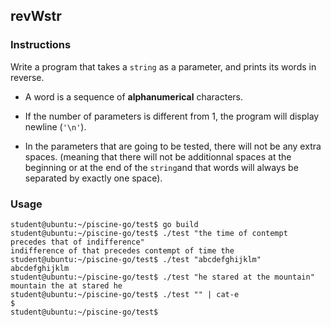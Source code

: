 ## revWstr

### Instructions

Write a program that takes a `string` as a parameter, and prints its words in reverse.

-   A word is a sequence of **alphanumerical** characters.

-   If the number of parameters is different from 1, the program will display newline (`'\n'`).

-   In the parameters that are going to be tested, there will not be any extra spaces. (meaning that there will not be additionnal spaces at the beginning or at the end of the `string`and that words will always be separated by exactly one space).

### Usage

```console
student@ubuntu:~/piscine-go/test$ go build
student@ubuntu:~/piscine-go/test$ ./test "the time of contempt precedes that of indifference"
indifference of that precedes contempt of time the
student@ubuntu:~/piscine-go/test$ ./test "abcdefghijklm"
abcdefghijklm
student@ubuntu:~/piscine-go/test$ ./test "he stared at the mountain"
mountain the at stared he
student@ubuntu:~/piscine-go/test$ ./test "" | cat-e
$
student@ubuntu:~/piscine-go/test$ 
```
